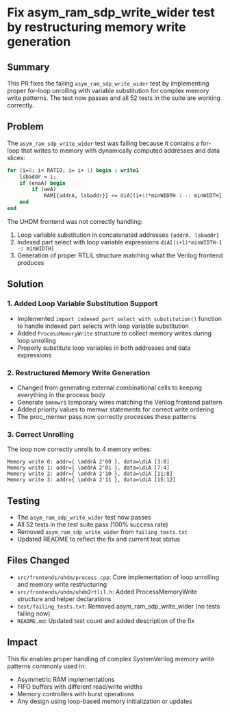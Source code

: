 # Fix asym_ram_sdp_write_wider test by restructuring memory write generation

## Summary
This PR fixes the failing `asym_ram_sdp_write_wider` test by implementing proper for-loop unrolling with variable substitution for complex memory write patterns. The test now passes and all 52 tests in the suite are working correctly.

## Problem
The `asym_ram_sdp_write_wider` test was failing because it contains a for-loop that writes to memory with dynamically computed addresses and data slices:

```systemverilog
for (i=0; i< RATIO; i= i+ 1) begin : write1
    lsbaddr = i;
    if (enaA) begin
        if (weA)
            RAM[{addrA, lsbaddr}] <= diA[(i+1)*minWIDTH-1 -: minWIDTH];
    end
end
```

The UHDM frontend was not correctly handling:
1. Loop variable substitution in concatenated addresses `{addrA, lsbaddr}`
2. Indexed part select with loop variable expressions `diA[(i+1)*minWIDTH-1 -: minWIDTH]`
3. Generation of proper RTLIL structure matching what the Verilog frontend produces

## Solution
### 1. Added Loop Variable Substitution Support
- Implemented `import_indexed_part_select_with_substitution()` function to handle indexed part selects with loop variable substitution
- Added `ProcessMemoryWrite` structure to collect memory writes during loop unrolling
- Properly substitute loop variables in both addresses and data expressions

### 2. Restructured Memory Write Generation
- Changed from generating external combinational cells to keeping everything in the process body
- Generate `$memwr$` temporary wires matching the Verilog frontend pattern
- Added priority values to memwr statements for correct write ordering
- The proc_memwr pass now correctly processes these patterns

### 3. Correct Unrolling
The loop now correctly unrolls to 4 memory writes:
```
Memory write 0: addr={ \addrA 2'00 }, data=\diA [3:0]
Memory write 1: addr={ \addrA 2'01 }, data=\diA [7:4]
Memory write 2: addr={ \addrA 2'10 }, data=\diA [11:8]
Memory write 3: addr={ \addrA 2'11 }, data=\diA [15:12]
```

## Testing
- The `asym_ram_sdp_write_wider` test now passes
- All 52 tests in the test suite pass (100% success rate)
- Removed `asym_ram_sdp_write_wider` from `failing_tests.txt`
- Updated README to reflect the fix and current test status

## Files Changed
- `src/frontends/uhdm/process.cpp`: Core implementation of loop unrolling and memory write restructuring
- `src/frontends/uhdm/uhdm2rtlil.h`: Added ProcessMemoryWrite structure and helper declarations
- `test/failing_tests.txt`: Removed asym_ram_sdp_write_wider (no tests failing now)
- `README.md`: Updated test count and added description of the fix

## Impact
This fix enables proper handling of complex SystemVerilog memory write patterns commonly used in:
- Asymmetric RAM implementations
- FIFO buffers with different read/write widths
- Memory controllers with burst operations
- Any design using loop-based memory initialization or updates